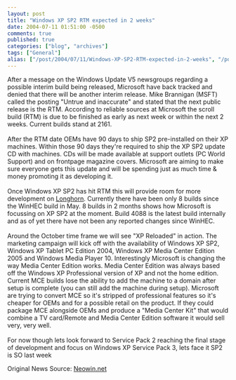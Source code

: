 ```yaml
---
layout: post
title: "Windows XP SP2 RTM expected in 2 weeks"
date: 2004-07-11 01:51:00 -0500
comments: true
published: true
categories: ["blog", "archives"]
tags: ["General"]
alias: ["/post/2004/07/11/Windows-XP-SP2-RTM-expected-in-2-weeks", "/post/2004/07/11/windows-xp-sp2-rtm-expected-in-2-weeks"]
---
```

<!-- more -->
<P>After a message on the Windows Update V5 newsgroups regarding a possible interim build being released, Microsoft have back tracked and denied that there will be another interim release. Mike Brannigan (MSFT) called the posting "Untrue and inaccurate" and stated that the next public release is the RTM. According to reliable sources at Microsoft the scroll build (RTM) is due to be finished as early as next week or within the next 2 weeks. Current builds stand at 2161. <BR><BR>After the RTM date OEMs have 90 days to ship SP2 pre-installed on their XP machines. Within those 90 days they're required to ship the XP SP2 update CD with machines. CDs will be made available at support outlets (PC World Support) and on frontpage magazine covers. Microsoft are aiming to make sure everyone gets this update and will be spending just as much time &amp; money promoting it as developing it.<BR><BR>Once Windows XP SP2 has hit RTM this will provide room for more development on <A title="Windows " href="http://msdn.microsoft.com/longhorn/" target=_blank Longhorn??>Longhorn</A>. Currently there have been only 8 builds since the WinHEC build in May. 8 builds in 2 months shows how Microsoft is focussing on XP SP2 at the moment. Build 4088 is the latest build internally and as of yet there have not been any reported changes since WinHEC.<BR><BR>Around the October time frame we will see "XP Reloaded" in action. The marketing campaign will kick off with the availability of Windows XP SP2, Windows XP Tablet PC Edition 2004, Windows XP Media Center Edition 2005 and Windows Media Player 10. Interestingly Microsoft is changing the way Media Center Edition works. Media Center Edition was always based off the Windows XP Professional version of XP and not the home edition. Current MCE builds lose the ability to add the machine to a domain after setup is complete (you can still add the machine during setup). Microsoft are trying to convert MCE so it's stripped of professional features so it's cheaper for OEMs and for a possible retail on the product. If they could package MCE alongside OEMs and produce a "Media Center Kit" that would combine a TV card/Remote and Media Center Edition software it would sell very, very well.<BR><BR>For now though lets look forward to Service Pack 2 reaching the final stage of development and focus on Windows XP Service Pack 3, lets face it SP2 is SO last week</P>
<P>Original News Source: <A href="http://www.neowin.net/comments.php?id=22113&amp;category=main">Neowin.net</A></P>
